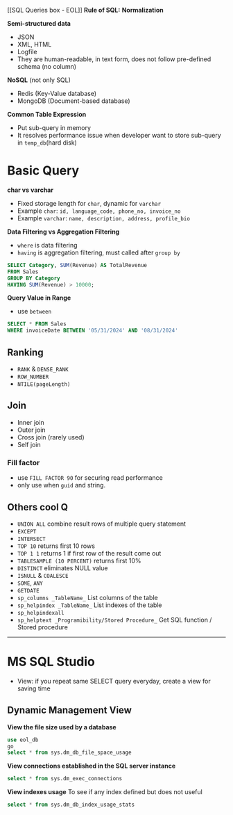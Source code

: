 [[SQL Queries box - EOL]]
**Rule of SQL:** **Normalization**

**Semi-structured data**
- JSON
- XML, HTML
- Logfile
- They are human-readable, in text form, does not follow pre-defined schema (no column)

**NoSQL** (not only SQL)
- Redis (Key-Value database)
- MongoDB (Document-based database)

**Common Table Expression**
- Put sub-query in memory
- It resolves performance issue when developer want to store sub-query in `temp_db`(hard disk)
# Basic Query

**char vs varchar**
- Fixed storage length for `char`, dynamic for `varchar`
- Example `char`: `id, language_code, phone_no, invoice_no`
- Example `varchar`: `name, description, address, profile_bio`

**Data Filtering vs Aggregation Filtering**
- `where` is data filtering
- `having` is aggregation filtering, must called after `group by`

```sql
SELECT Category, SUM(Revenue) AS TotalRevenue
FROM Sales
GROUP BY Category
HAVING SUM(Revenue) > 10000;
```

**Query Value in Range**
- use `between`

```sql
SELECT * FROM Sales
WHERE invoiceDate BETWEEN '05/31/2024' AND '08/31/2024'
```


## Ranking
- `RANK` & `DENSE_RANK`
- `ROW_NUMBER`
- `NTILE(pageLength)`
## Join
- Inner join
- Outer join
- Cross join (rarely used)
- Self join

### Fill factor
- use `FILL FACTOR 90` for securing read performance
- only use when `guid` and string.

## Others cool Q
- `UNION ALL` combine result rows of multiple query statement
- `EXCEPT`
- `INTERSECT`
- `TOP 10` returns first 10 rows
- `TOP 1 1` returns 1 if first row of the result come out
- `TABLESAMPLE (10 PERCENT)` returns first 10%
- `DISTINCT` eliminates NULL value
- `ISNULL` & `COALESCE`
- `SOME`, `ANY`
- `GETDATE`
- `sp_columns _TableName_` List columns of the table
- `sp_helpindex _TableName_` List indexes of the table 
- `sp_helpindexall`
- `sp_helptext _Programibility/Stored Procedure_` Get SQL function / Stored procedure 

---
# MS SQL Studio
- View: if you repeat same SELECT query everyday, create a view for saving time

## Dynamic Management View

**View the file size used by a database**
```sql
use eol_db
go
select * from sys.dm_db_file_space_usage
```

**View connections established in the SQL server instance**
```sql
select * from sys.dm_exec_connections
```

**View indexes usage**
To see if any index defined but does not useful
```sql
select * from sys.dm_db_index_usage_stats
```

